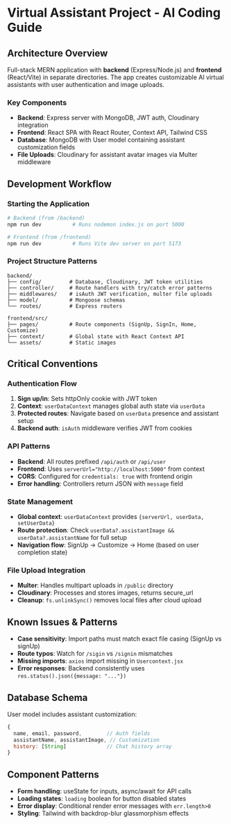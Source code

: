 # Virtual Assistant Project - AI Coding Guide

## Architecture Overview
Full-stack MERN application with **backend** (Express/Node.js) and **frontend** (React/Vite) in separate directories. The app creates customizable AI virtual assistants with user authentication and image uploads.

### Key Components
- **Backend**: Express server with MongoDB, JWT auth, Cloudinary integration
- **Frontend**: React SPA with React Router, Context API, Tailwind CSS
- **Database**: MongoDB with User model containing assistant customization fields
- **File Uploads**: Cloudinary for assistant avatar images via Multer middleware

## Development Workflow

### Starting the Application
```bash
# Backend (from /backend)
npm run dev          # Runs nodemon index.js on port 5000

# Frontend (from /frontend) 
npm run dev          # Runs Vite dev server on port 5173
```

### Project Structure Patterns
```
backend/
├── config/         # Database, Cloudinary, JWT token utilities
├── controller/     # Route handlers with try/catch error patterns
├── middlewares/    # isAuth JWT verification, multer file uploads
├── model/          # Mongoose schemas
└── routes/         # Express routers

frontend/src/
├── pages/          # Route components (SignUp, SignIn, Home, Customize)
├── context/        # Global state with React Context API
└── assets/         # Static images
```

## Critical Conventions

### Authentication Flow
1. **Sign up/in**: Sets httpOnly cookie with JWT token
2. **Context**: `userDataContext` manages global auth state via `userData`
3. **Protected routes**: Navigate based on `userData` presence and assistant setup
4. **Backend auth**: `isAuth` middleware verifies JWT from cookies

### API Patterns
- **Backend**: All routes prefixed `/api/auth` or `/api/user`
- **Frontend**: Uses `serverUrl="http://localhost:5000"` from context
- **CORS**: Configured for `credentials: true` with frontend origin
- **Error handling**: Controllers return JSON with `message` field

### State Management
- **Global context**: `userDataContext` provides `{serverUrl, userData, setUserData}`
- **Route protection**: Check `userData?.assistantImage && userData?.assistantName` for full setup
- **Navigation flow**: SignUp → Customize → Home (based on user completion state)

### File Upload Integration
- **Multer**: Handles multipart uploads in `/public` directory
- **Cloudinary**: Processes and stores images, returns secure_url
- **Cleanup**: `fs.unlinkSync()` removes local files after cloud upload

## Known Issues & Patterns
- **Case sensitivity**: Import paths must match exact file casing (SignUp vs signUp)
- **Route typos**: Watch for `/sigin` vs `/signin` mismatches
- **Missing imports**: `axios` import missing in `Usercontext.jsx`
- **Error responses**: Backend consistently uses `res.status().json({message: "..."})`

## Database Schema
User model includes assistant customization:
```javascript
{
  name, email, password,        // Auth fields
  assistantName, assistantImage, // Customization
  history: [String]             // Chat history array
}
```

## Component Patterns
- **Form handling**: useState for inputs, async/await for API calls
- **Loading states**: `loading` boolean for button disabled states  
- **Error display**: Conditional render error messages with `err.length>0`
- **Styling**: Tailwind with backdrop-blur glassmorphism effects
